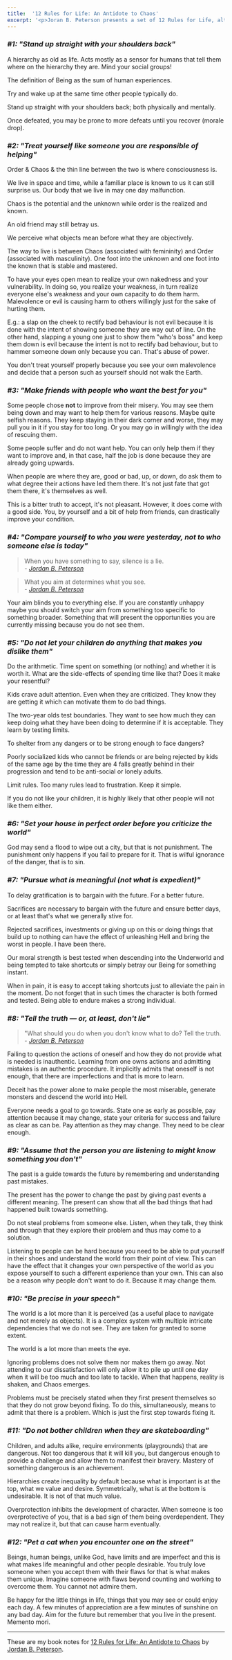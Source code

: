 ```yaml
---
title:  '12 Rules for Life: An Antidote to Chaos'
excerpt: '<p>Joran B. Peterson presents a set of 12 Rules for Life, although there is likely that we need more than that, these focus on the critical elements of life covering from life philosophies to biological mechanisms that are deeply rooted within us. What I wrote here are key take-aways for myself, this book is worth reading and taking notes for yourself.</p>'
---
```

### _#1: "Stand up straight with your shoulders back"_

A hierarchy as old as life. Acts mostly as a sensor for humans that tell them where on the hierarchy they are. Mind your social groups!

The definition of Being as the sum of human experiences.

Try and wake up at the same time other people typically do.

Stand up straight with your shoulders back; both physically and mentally.

Once defeated, you may be prone to more defeats until you recover (morale drop).

### _#2: "Treat yourself like someone you are responsible of helping"_

Order & Chaos & the thin line between the two is where consciousness is.

We live in space and time, while a familiar place is known to us it can still surprise us. Our body that we live in may one day malfunction.

Chaos is the potential and the unknown while order is the realized and known.

An old friend may still betray us.

We perceive what objects mean before what they are objectively.

The way to live is between Chaos (associated with femininity) and Order (associated with masculinity). One foot into the unknown and one foot into the known that is stable and mastered.

To have your eyes open mean to realize your own nakedness and your vulnerability. In doing so, you realize your weakness, in turn realize everyone else's weakness and your own capacity to do them harm. Malevolence or evil is causing harm to others willingly just for the sake of hurting them.

E.g.: a slap on the cheek to rectify bad behaviour is not evil because it is done with the intent of showing someone they are way out of line. On the other hand, slapping a young one just to show them "who's boss" and keep them down is evil because the intent is not to rectify bad behaviour, but to hammer someone down only because you can. That's abuse of power.

You don't treat yourself properly because you see your own malevolence and decide that a person such as yourself should not walk the Earth.

### _#3: "Make friends with people who want the best for you"_

Some people chose **not** to improve from their misery. You may see them being down and may want to help them for various reasons. Maybe quite selfish reasons. They keep staying in their dark corner and worse, they may pull you in it if you stay for too long. Or you may go in willingly with the idea of rescuing them.

Some people suffer and do not want help. You can only help them if they want to improve and, in that case, half the job is done because they are already going upwards.

When people are where they are, good or bad, up, or down, do ask them to what degree their actions have led them there. It's not just fate that got them there, it's themselves as well.

This is a bitter truth to accept, it's not pleasant. However, it does come with a good side. You, by yourself and a bit of help from friends, can drastically improve your condition.

### _#4: "Compare yourself to who you were yesterday, not to who someone else is today"_

> When you have something to say, silence is a lie.  
> _\- [Jordan B. Peterson](https://www.goodreads.com/author/show/282885.Jordan_B_Peterson)_

> What you aim at determines what you see.  
> _\- [Jordan B. Peterson](https://www.goodreads.com/author/show/282885.Jordan_B_Peterson)_

Your aim blinds you to everything else. If you are constantly unhappy maybe you should switch your aim from something too specific to something broader. Something that will present the opportunities you are currently missing because you do not see them.

### _#5: "Do not let your children do anything that makes you dislike them"_

Do the arithmetic. Time spent on something (or nothing) and whether it is worth it. What are the side-effects of spending time like that? Does it make your resentful?

Kids crave adult attention. Even when they are criticized. They know they are getting it which can motivate them to do bad things.

The two-year olds test boundaries. They want to see how much they can keep doing what they have been doing to determine if it is acceptable. They learn by testing limits.

To shelter from any dangers or to be strong enough to face dangers?

Poorly socialized kids who cannot be friends or are being rejected by kids of the same age by the time they are 4 falls greatly behind in their progression and tend to be anti-social or lonely adults.

Limit rules. Too many rules lead to frustration. Keep it simple.

If you do not like your children, it is highly likely that other people will not like them either.

### _#6: "Set your house in perfect order before you criticize the world"_

God may send a flood to wipe out a city, but that is not punishment. The punishment only happens if you fail to prepare for it. That is wilful ignorance of the danger, that is to sin.

### _#7: "Pursue what is meaningful (not what is expedient)"_

To delay gratification is to bargain with the future. For a better future.

Sacrifices are necessary to bargain with the future and ensure better days, or at least that's what we generally stive for.

Rejected sacrifices, investments or giving up on this or doing things that build up to nothing can have the effect of unleashing Hell and bring the worst in people. I have been there.

Our moral strength is best tested when descending into the Underworld and being tempted to take shortcuts or simply betray our Being for something instant.

When in pain, it is easy to accept taking shortcuts just to alleviate the pain in the moment. Do not forget that in such times the character is both formed and tested. Being able to endure makes a strong individual.

### _#8: "Tell the truth — or, at least, don't lie"_

> "What should you do when you don't know what to do? Tell the truth.  
> _\- [Jordan B. Peterson](https://www.goodreads.com/author/show/282885.Jordan_B_Peterson)_

Failing to question the actions of oneself and how they do not provide what is needed is inauthentic. Learning from one owns actions and admitting mistakes is an authentic procedure. It implicitly admits that oneself is not enough, that there are imperfections and that is more to learn.

Deceit has the power alone to make people the most miserable, generate monsters and descend the world into Hell.

Everyone needs a goal to go towards. State one as early as possible, pay attention because it may change, state your criteria for success and failure as clear as can be. Pay attention as they may change. They need to be clear enough.

### _#9: "Assume that the person you are listening to might know something you don't"_

The past is a guide towards the future by remembering and understanding past mistakes.

The present has the power to change the past by giving past events a different meaning. The present can show that all the bad things that had happened built towards something.

Do not steal problems from someone else. Listen, when they talk, they think and through that they explore their problem and thus may come to a solution.

Listening to people can be hard because you need to be able to put yourself in their shoes and understand the world from their point of view. This can have the effect that it changes your own perspective of the world as you expose yourself to such a different experience than your own. This can also be a reason why people don't want to do it. Because it may change them.

### _#10: "Be precise in your speech"_

The world is a lot more than it is perceived (as a useful place to navigate and not merely as objects). It is a complex system with multiple intricate dependencies that we do not see. They are taken for granted to some extent.

The world is a lot more than meets the eye.

Ignoring problems does not solve them nor makes them go away. Not attending to our dissatisfaction will only allow it to pile up until one day when it will be too much and too late to tackle. When that happens, reality is shaken, and Chaos emerges.

Problems must be precisely stated when they first present themselves so that they do not grow beyond fixing. To do this, simultaneously, means to admit that there is a problem. Which is just the first step towards fixing it.

### _#11: "Do not bother children when they are skateboarding"_

Children, and adults alike, require environments (playgrounds) that are dangerous. Not too dangerous that it will kill you, but dangerous enough to provide a challenge and allow them to manifest their bravery. Mastery of something dangerous is an achievement.

Hierarchies create inequality by default because what is important is at the top, what we value and desire. Symmetrically, what is at the bottom is undesirable. It is not of that much value.

Overprotection inhibits the development of character. When someone is too overprotective of you, that is a bad sign of them being overdependent. They may not realize it, but that can cause harm eventually.

### _#12: "Pet a cat when you encounter one on the street"_

Beings, human beings, unlike God, have limits and are imperfect and this is what makes life meaningful and other people desirable. You truly love someone when you accept them with their flaws for that is what makes them unique. Imagine someone with flaws beyond counting and working to overcome them. You cannot not admire them.

Be happy for the little things in life, things that you may see or could enjoy each day. A few minutes of appreciation are a few minutes of sunshine on any bad day. Aim for the future but remember that you live in the present. Memento mori.

- - - -

These are my book notes for [12 Rules for Life: An Antidote to Chaos](https://www.goodreads.com/book/show/30257963-12-rules-for-life) by [Jordan B. Peterson](https://www.goodreads.com/author/show/282885.Jordan_B_Peterson).
